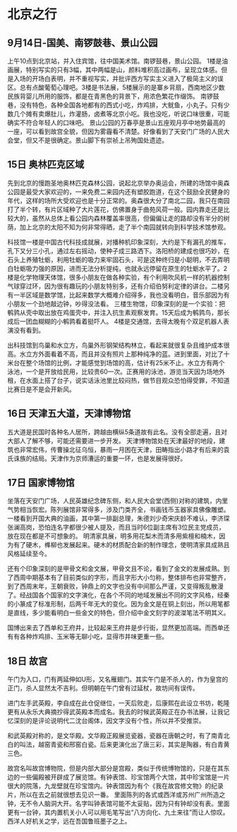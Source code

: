 北京之行
====
9月14日-国美、南锣鼓巷、景山公园
----
上午10点到北京站，并入住宾馆，往中国美术馆。南锣鼓巷，景山公园。
1楼是油画展，特别写实的只有3幅，其中两幅是山，颜料堆积高过画布，呈现立体感。但是入场的开场白表明，并不重视写实，并批评西方写实主义进入了极简主义的误区。总有点酸葡萄心理吧。3楼是书法展，5楼展示的是寨乡背扇，西南地区少数民族背婴儿所用的服饰，都是在青黑色的背景下，用浓色繁花作缀饰。
南锣鼓巷，没有特色，各种全国各地都有的西式小吃，炸鸡排，大鱿鱼，小丸子。只有少数几个摊有卖爆肚儿，炸灌肠，卤煮等北京小吃。我也没吃，听说口味很重，可能确实不符合年轻人的口味吧。
景山公园的万春亭是景山五座观月亭中地势最高的一座，可以看到故宫全貌，但因为雾霾看不清楚。好像看到了天安门广场的人民大会堂，但又不是很确定。景山脚下有崇祯上吊殉国处遗迹。

15日 奥林匹克区域
----
先到北京的慢跑圣地奥林匹克森林公园，说起北京举办奥运会，所建的场馆中奥森公园是最受大家欢迎的，一来免费二来园内还有塑胶跑道，在这个鼓励全民健身的年代，这样的场所大受欢迎也是十分正常的。奥森很大分了南北二园，我只在南园打了半个转，有片区域种了大片莲花，仿佛置身于曲苑风荷一般。园内靠走还是比较大的，虽然从总体上看公园内森林覆盖率很高，但偏偏让走的路却没有半分的树荫，加上北京的太阳不知为何非常得晒，走了半个南园就转向到科学技术馆参观。

科技馆一楼是中国古代科技成就展，对播种机印象深刻，大约是下有漏孔的推车，孔下又分三小孔，通过左右摇动，使种子成三路洒下。洛阳桥的建成也很巧妙，在石头上养殖牡蛎，利用牡蛎的吸力来牢固石头，可是这种终归是小聪明，不去弄明白牡蛎吸力强的原因，进而无法分析提纯，也就永远停留在原生的牡蛎水平了。2楼是化学物理天体馆，很多小朋友在做各种实验，有个利用吹风机一样的机器控制气球穿过环，因为很有趣玩的小朋友特别多，还有介绍伯努利定律的讲台。二楼另有一半区域是数学馆，比起来数学大概难介绍得多，我也没看明白，音乐部因为有小朋友一个劲地敲边钟，吵得没法看。
三楼生物馆，印象深刻的是一个实验：把鹌鹑从壳中取出放在鸡蛋壳中，并注入抗生素观察发育。15天后成为鹌鹑鸟，那长成后一团血糊糊的小鹌鹑看着挺吓人。
4楼是交通馆，去得太晚有个双足机器人表演没有看到。

出科技馆到鸟巢和水立方，鸟巢外形钢架结构林立，看起来就很复杂且维护成本很高。水立方外面看着不高，而且并没有照片上那种纯净的蓝。进到里面，对比了十米台在整个场馆的比例，才能感觉到场馆的高，估计有25米不止。水立方有两个泳池，一个是开放给民用，比较贵60一次。正赛用的泳池，游览当天因为场地外租，在水面上搭了台子，说实话泳池里比较闷热，做节目观众恐怕得受罪，不知道比赛日是不是会开新风。

16日 天津五大道，天津博物馆
----
五大道是民国时各种名人居所，跨越由横纵5条道故有此名。没有全部走遍，且对大部人了解不够，可能还需要进一步开发。
天津博物馆处在天津最好的地段，建筑也非常宏伟，传曹操北征乌恒，暴雨一月困在天津，田畴指出小路才有后来的袁氏诛族的结局。天津作为京师漕运的重要一环，也是发展得很好。

17日 国家博物馆
----
坐落在天安门广场，人民英雄纪念碑东侧，和人民大会堂(西侧)对称的建筑，内里气势相当恢宏。陈列展馆非常得多，涉及门类齐全，书画钱币玉器家具佛像雕塑。
一楼看到开国大典的油画，其中第一排副总理，朱德刘少奇宋庆龄不难认，李济琛张澜高岗，恐怕连名字都很少被人提及，而且当时6位副主席有3位民主党成员，放在现在都是不可想象的。
明清家具展，明多用花梨木而清多用紫檀和楠木，因为有了硬木，榫柳也发展起来。硬木的材质配合新的制作理念，使明清家具成熟且风格延续至今。

还有个印象深刻的是甲骨文和金文展，甲骨文且不论，看到了金文的发展成熟。到了西周中期基本有了目前类似的字形，而且字形大小匀称，整体排布也非常整齐，到了西周末年，王朝衰败，钟鼎上的文字也没有中间那么严谨，又变得叛乱散漫了。经战国各个国家的文字演化，在各个不同的地域发展出不同的文字风格，经秦的小篆成了标准形制，后两千年无大的变化。因为金文是在铜上刻出，所以用笔都是直线，多少能看明白一些金文的特色，但介绍中金文刻字的波滐笔法不明其义。

国博出来去了西单和王府井，比较起来王府井是步行街，显然更加高端。而西单还有有各种炸鸡排、玉米等无聊小吃，显得市井味更重一些。

18日 故宫
----
午门为入口，门有两延伸如U形，又名雁翅门。其实午门是不杀人的，作为皇宫的正门，杀人显然太不吉利。但明朝在午门曾有过延杖，故坊间有误传。

进门左手武英殿，李自成在此仓促继位，一天后败走，后康熙在此设立书坊，乾隆更有从永乐大典摘抄得武英殿本而成名。我去的时候武英殿正在办书法展，让我记忆深刻的是评论说明代二沈台阁体，因文字没有个性，所以并不受推崇。

和武英殿对称的，是文华殿。文华殿正殿展览瓷器，瓷器在唐朝之时，有了南青北白的叫法，越窑青瓷和邢窑白瓷。后来更演化出了唐三彩，其实是陶器，有白青黄三色。

故宫名叫故宫博物院，但是内部大部分是宫殿，类似于传统博物馆的，只是在其东边的一些偏殿被开辟成了展览馆。有钟表馆、珍宝馆两个大馆，其中珍宝馆是一片很大的院落，九龙壁就在珍宝馆内。钟表馆因为有个《我在故宫修文物》的纪录片，所以在去之前就很想去见识一番。
里面陈列的各式或西洋或苏州广州所造之钟，无不令人脑洞大开。名字叫钟表馆可能不太妥贴，因为只有钟却没有表。里面更有一台钟，其内置机关小人可以用毛笔写出“八方向化、九土来往”而让人惊叹。西洋人好机关之学，远在吾国鲁班墨子之上。